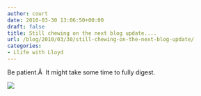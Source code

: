 ```yaml
---
author: court
date: 2010-03-30 13:06:50+00:00
draft: false
title: Still chewing on the next blog update....
url: /blog/2010/03/30/still-chewing-on-the-next-blog-update/
categories:
- Llife with Lloyd
---
```


Be patient.Â  It might take some time to fully digest.

[![](http://www.vallentyne.com/blog/wp-content/uploads/2010/03/l_500_331_61335B02-9D9B-4B55-9047-86C92A4C240E.jpeg)
](http://www.vallentyne.com/blog/wp-content/uploads/2010/03/l_500_331_61335B02-9D9B-4B55-9047-86C92A4C240E.jpeg)
